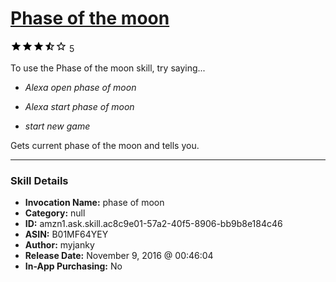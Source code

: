 # [Phase of the moon](http://alexa.amazon.com/#skills/amzn1.ask.skill.ac8c9e01-57a2-40f5-8906-bb9b8e184c46)
![3.3 stars](../../images/ic_star_black_18dp_1x.png)![3.3 stars](../../images/ic_star_black_18dp_1x.png)![3.3 stars](../../images/ic_star_black_18dp_1x.png)![3.3 stars](../../images/ic_star_half_black_18dp_1x.png)![3.3 stars](../../images/ic_star_border_black_18dp_1x.png) 5

To use the Phase of the moon skill, try saying...

* *Alexa open phase of moon*

* *Alexa start phase of moon*

* *start new game*

Gets current phase of the moon and tells you.

***

### Skill Details

* **Invocation Name:** phase of moon
* **Category:** null
* **ID:** amzn1.ask.skill.ac8c9e01-57a2-40f5-8906-bb9b8e184c46
* **ASIN:** B01MF64YEY
* **Author:** myjanky
* **Release Date:** November 9, 2016 @ 00:46:04
* **In-App Purchasing:** No
